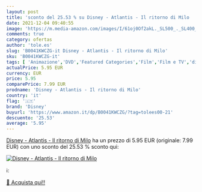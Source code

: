 ```yaml
---
layout: post
title: 'sconto del 25.53 % su Disney - Atlantis - Il ritorno di Milo  '
date: 2021-12-04 09:40:55
image: 'https://m.media-amazon.com/images/I/61oj0Of2akL._SL500_._SL400_.jpg'
comments: true
category: ofertas
author: 'tole.es'
slug: 'B0041KWCZG-it Disney - Atlantis - Il ritorno di Milo'
sku: 'B0041KWCZG-it'
tags: [ 'Animazione','DVD','Featured Categories','Film','Film e TV','disney', ]
actualPrice: 5.95 EUR
currency: EUR
price: 5.95
comparePrice: 7.99 EUR
prodname: 'Disney - Atlantis - Il ritorno di Milo'
country: 'it'
flag: '🇮🇹'
brand: 'Disney'
buyurl: 'https://www.amazon.it/dp/B0041KWCZG/?tag=tolees00-21'
descuento: '25.53'
average: '5.95'
---
```


[Disney - Atlantis - Il ritorno di Milo](https://www.amazon.it/dp/B0041KWCZG/?tag=tolees00-21) ha un prezzo di 5.95 EUR (originale: 7.99 EUR) con uno sconto del 25.53 % sconto qui:

[![Disney - Atlantis - Il ritorno di Milo](https://m.media-amazon.com/images/I/61oj0Of2akL._SL500_._SL400_.jpg)](https://www.amazon.it/dp/B0041KWCZG/?tag=tolees00-21)

ℹ️:


[🛒 Acquista qui!!](https://www.amazon.it/dp/B0041KWCZG/?tag=tolees00-21)
